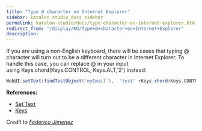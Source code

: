 ```yaml
---
title: "Type @ character on Internet Explorer" 
sidebar: katalon_studio_docs_sidebar
permalink: katalon-studio/docs/type-character-on-internet-explorer.html 
redirect_from: "/display/KD/Type+@+character+on+Internet+Explorer" 
description: 
---
```

If you are using a non-English keyboard, there will be cases that typing @ character will turn out to be a different character in Internet Explorer. To handle this case, you can replace @ in your input using Keys.chord(Keys.CONTROL, Keys.ALT,'2') instead:

```groovy
WebUI.setText(findTestObject('myEmail'),  'test' +Keys.chord(Keys.CONTROL, Keys.ALT,'2') + 'gmail.com')

```

**References:**

*   [Set Text](https://docs.katalon.com/display/KD/%5BWebUI%5D+Set+Text)
*   [Keys](http://seleniumhq.github.io/selenium/docs/api/java/org/openqa/selenium/Keys.html)

_Credit to [Federico Jimenez](https://forum.katalon.com/discussion/4510/ie-webdriver-cannot-type#latest)_